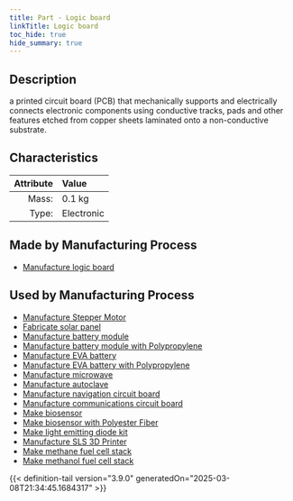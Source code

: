 ```yaml
---
title: Part - Logic board
linkTitle: Logic board
toc_hide: true
hide_summary: true
---
```

<!-- This is generated by the MarsSim HelpGenertor, do not edit. -->

## Description
a printed circuit board (PCB) that&#10;&#9;&#9;mechanically supports and electrically connects electronic components&#10;&#9;&#9;using conductive tracks, pads and other features etched from copper&#10;&#9;&#9;sheets laminated onto a non-conductive substrate.

## Characteristics

| Attribute      | Value |
|--------:|:------|
|Mass:|0.1 kg|
|Type:|Electronic|

## Made by Manufacturing Process

- [Manufacture logic board](/docs/definitions/process/manufacture-logic-board)

## Used by Manufacturing Process

- [Manufacture Stepper Motor](/docs/definitions/process/manufacture-stepper-motor)
- [Fabricate solar panel](/docs/definitions/process/fabricate-solar-panel)
- [Manufacture battery module](/docs/definitions/process/manufacture-battery-module)
- [Manufacture battery module with Polypropylene](/docs/definitions/process/manufacture-battery-module-with-polypropylene)
- [Manufacture EVA battery](/docs/definitions/process/manufacture-eva-battery)
- [Manufacture EVA battery with Polypropylene](/docs/definitions/process/manufacture-eva-battery-with-polypropylene)
- [Manufacture microwave](/docs/definitions/process/manufacture-microwave)
- [Manufacture autoclave](/docs/definitions/process/manufacture-autoclave)
- [Manufacture navigation circuit board](/docs/definitions/process/manufacture-navigation-circuit-board)
- [Manufacture communications circuit board](/docs/definitions/process/manufacture-communications-circuit-board)
- [Make biosensor](/docs/definitions/process/make-biosensor)
- [Make biosensor with Polyester Fiber](/docs/definitions/process/make-biosensor-with-polyester-fiber)
- [Make light emitting diode kit](/docs/definitions/process/make-light-emitting-diode-kit)
- [Manufacture SLS 3D Printer](/docs/definitions/process/manufacture-sls-3d-printer)
- [Make methane fuel cell stack](/docs/definitions/process/make-methane-fuel-cell-stack)
- [Make methanol fuel cell stack](/docs/definitions/process/make-methanol-fuel-cell-stack)



{{< definition-tail version="3.9.0" generatedOn="2025-03-08T21:34:45.1684317" >}}



